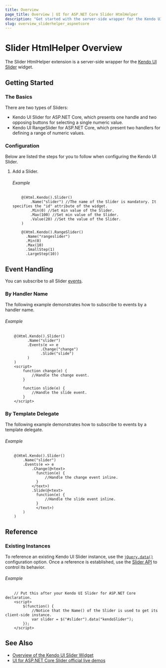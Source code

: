 ```yaml
---
title: Overview
page_title: Overview | UI for ASP.NET Core Slider HtmlHelper
description: "Get started with the server-side wrapper for the Kendo UI Slider widget for ASP.NET Core."
slug: overview_sliderhelper_aspnetcore
---
```


# Slider HtmlHelper Overview

The Slider HtmlHelper extension is a server-side wrapper for the [Kendo UI Slider](https://demos.telerik.com/kendo-ui/slider/index) widget.

## Getting Started

### The Basics

There are two types of Sliders:

* Kendo UI Slider for ASP.NET Core, which presents one handle and two opposing buttons for selecting a single numeric value.
* Kendo UI RangeSlider for ASP.NET Core, which present two handlers for defining a range of numeric values.

### Configuration

Below are listed the steps for you to follow when configuring the Kendo UI Slider.

1. Add a Slider.

    ###### Example

    ```
        @(Html.Kendo().Slider()
            .Name("slider") //The name of the Slider is mandatory. It specifies the "id" attribute of the widget.
            .Min(0) //Set min value of the Slider.
            .Max(100) //Set min value of the Slider.
            .Value(20) //Set the value of the Slider.
        )

        @(Html.Kendo().RangeSlider()
          .Name("rangeslider")
          .Min(0)
          .Max(10)
          .SmallStep(1)
          .LargeStep(10))
    ```

## Event Handling

You can subscribe to all Slider [events](https://docs.telerik.com/kendo-ui/api/javascript/ui/slider#events).

### By Handler Name

The following example demonstrates how to subscribe to events by a handler name.

###### Example

```
    @(Html.Kendo().Slider()
          .Name("slider")
          .Events(e => e
                .Change("change")
                .Slide("slide")
          )
    )
    <script>
        function change(e) {
            //Handle the change event.
        }

        function slide(e) {
            //Handle the slide event.
        }
    </script>
```

### By Template Delegate

The following example demonstrates how to subscribe to events by a template delegate.

###### Example

```
    @(Html.Kendo().Slider()
        .Name("slider")
        .Events(e => e
            .Change(@<text>
              function(e) {
                  //Handle the change event inline.
              }
            </text>)
            .Slide(@<text>
              function(e) {
                  //Handle the slide event inline.
              }
              </text>)
        )
    )
```

## Reference

### Existing Instances

To reference an existing Kendo UI Slider instance, use the [`jQuery.data()`](https://api.jquery.com/jQuery.data/) configuration option. Once a reference is established, use the [Slider API](https://docs.telerik.com/kendo-ui/api/javascript/ui/slider#methods) to control its behavior.

###### Example

```
    // Put this after your Kendo UI Slider for ASP.NET Core declaration.
    <script>
        $(function() {
            //Notice that the Name() of the Slider is used to get its client-side instance.
            var slider = $("#slider").data("kendoSlider");
        });
    </script>
```

## See Also

* [Overview of the Kendo UI Slider Widget](https://docs.telerik.com/kendo-ui/controls/editors/slider/overview)
* [UI for ASP.NET Core Slider official live demos](https://demos.telerik.com/aspnet-core/slider)
